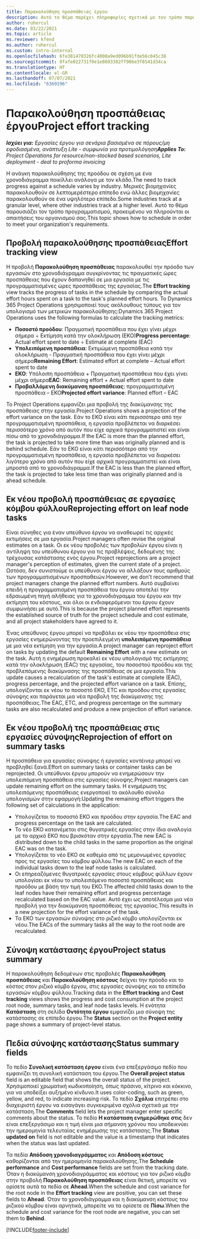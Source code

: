 ```yaml
---
title: Παρακολούθηση προσπάθειας έργου
description: Αυτό το θέμα παρέχει πληροφορίες σχετικά με τον τρόπο παρακολούθησης της προσπάθειας και της προόδου της εργασίας.
author: ruhercul
ms.date: 03/22/2021
ms.topic: article
ms.reviewer: kfend
ms.author: ruhercul
ms.custom: intro-internal
ms.openlocfilehash: 6fe381470326fc4000a9ed096b91fde56c045c38
ms.sourcegitcommit: 0fafe022731f0e1e8693382ff906e3f8541d34ca
ms.translationtype: HT
ms.contentlocale: el-GR
ms.lasthandoff: 07/07/2021
ms.locfileid: "6369196"
---
```

# <a name="project-effort-tracking"></a><span data-ttu-id="ba9fe-103">Παρακολούθηση προσπάθειας έργου</span><span class="sxs-lookup"><span data-stu-id="ba9fe-103">Project effort tracking</span></span>

<span data-ttu-id="ba9fe-104">_**Ισχύει για:** Εργασίες έργου για σενάρια βασισμένα σε πόρους/μη εφοδιασμένα, ανάπτυξη Lite - συμφωνία για προτιμολόγηση_</span><span class="sxs-lookup"><span data-stu-id="ba9fe-104">_**Applies To:** Project Operations for resource/non-stocked based scenarios, Lite deployment - deal to proforma invoicing_</span></span>

<span data-ttu-id="ba9fe-105">Η ανάγκη παρακολούθησης της προόδου σε σχέση με ένα χρονοδιάγραμμα ποικίλλει ανάλογα με τον κλάδο.</span><span class="sxs-lookup"><span data-stu-id="ba9fe-105">The need to track progress against a schedule varies by industry.</span></span> <span data-ttu-id="ba9fe-106">Μερικές βιομηχανίες παρακολουθούν σε λεπτομερέστερο επίπεδο ενώ άλλες βιομηχανίες παρακολουθούν σε ένα υψηλότερο επίπεδο.</span><span class="sxs-lookup"><span data-stu-id="ba9fe-106">Some industries track at a granular level, where other industries track at a higher level.</span></span> <span data-ttu-id="ba9fe-107">Αυτό το θέμα παρουσιάζει τον τρόπο προγραμματισμού, προκειμένου να πληρούνται οι απαιτήσεις του οργανισμού σας.</span><span class="sxs-lookup"><span data-stu-id="ba9fe-107">This topic shows how to schedule in order to meet your organization's requirements.</span></span>

## <a name="effort-tracking-view"></a><span data-ttu-id="ba9fe-108">Προβολή παρακολούθησης προσπάθειας</span><span class="sxs-lookup"><span data-stu-id="ba9fe-108">Effort tracking view</span></span>

<span data-ttu-id="ba9fe-109">Η προβολή **Παρακολούθηση προσπάθειας** παρακολουθεί την πρόοδο των εργασιών στο χρονοδιάγραμμα συγκρίνοντας τις πραγματικές ώρες προσπάθειας που έχουν δαπανηθεί σε μια εργασία με τις προγραμματισμένες ώρες προσπάθειας της εργασίας.</span><span class="sxs-lookup"><span data-stu-id="ba9fe-109">The **Effort tracking** view tracks the progress of tasks in the schedule by comparing the actual effort hours spent on a task to the task's planned effort hours.</span></span> <span data-ttu-id="ba9fe-110">Το Dynamics 365 Project Operations χρησιμοποιεί τους ακόλουθους τύπους για τον υπολογισμό των μετρικών παρακολούθησης:</span><span class="sxs-lookup"><span data-stu-id="ba9fe-110">Dynamics 365 Project Operations uses the following formulas to calculate the tracking metrics:</span></span>

- <span data-ttu-id="ba9fe-111">**Ποσοστό προόδου**: Πραγματική προσπάθεια που έχει γίνει μέχρι σήμερα ÷ Εκτίμηση κατά την ολοκλήρωση (ΕΚΟ)</span><span class="sxs-lookup"><span data-stu-id="ba9fe-111">**Progress percentage**: Actual effort spent to date ÷ Estimate at complete (EAC)</span></span> 
- <span data-ttu-id="ba9fe-112">**Υπολειπόμενη προσπάθεια**: Εκτιμώμενη προσπάθεια κατά την ολοκλήρωση - Πραγματική προσπάθεια που έχει γίνει μέχρι σήμερα</span><span class="sxs-lookup"><span data-stu-id="ba9fe-112">**Remaining Effort**: Estimated effort at complete – Actual effort spent to date</span></span> 
- <span data-ttu-id="ba9fe-113">**ΕΚΟ**: Υπόλοιπη προσπάθεια + Πραγματική προσπάθεια που έχει γίνει μέχρι σήμερα</span><span class="sxs-lookup"><span data-stu-id="ba9fe-113">**EAC**: Remaining effort + Actual effort spent to date</span></span> 
- <span data-ttu-id="ba9fe-114">**Προβαλλόμενη διακύμανση προσπάθειας**: προγραμματισμένη προσπάθεια – ΕΚΟ</span><span class="sxs-lookup"><span data-stu-id="ba9fe-114">**Projected effort variance**: Planned effort – EAC</span></span>

<span data-ttu-id="ba9fe-115">Το Project Operations εμφανίζει μια προβολή της διακύμανσης της προσπάθειας στην εργασία.</span><span class="sxs-lookup"><span data-stu-id="ba9fe-115">Project Operations shows a projection of the effort variance on the task.</span></span> <span data-ttu-id="ba9fe-116">Εάν το ΕΚΟ είναι κάτι περισσότερο από την προγραμματισμένη προσπάθεια, η εργασία προβλέπεται να διαρκέσει περισσότερο χρόνο από αυτόν που είχε αρχικά προγραμματιστεί και είναι πίσω από το χρονοδιάγραμμα.</span><span class="sxs-lookup"><span data-stu-id="ba9fe-116">If the EAC is more than the planned effort, the task is projected to take more time than was originally planned and is behind schedule.</span></span> <span data-ttu-id="ba9fe-117">Εάν το ΕΚΟ είναι κάτι περισσότερο από την προγραμματισμένη προσπάθεια, η εργασία προβλέπεται να διαρκέσει λιγότερο χρόνο από αυτόν που είχε αρχικά προγραμματιστεί και είναι μπροστά από το χρονοδιάγραμμα.</span><span class="sxs-lookup"><span data-stu-id="ba9fe-117">If the EAC is less than the planned effort, the task is projected to take less time than was originally planned and is ahead schedule.</span></span>

## <a name="reprojecting-effort-on-leaf-node-tasks"></a><span data-ttu-id="ba9fe-118">Εκ νέου προβολή προσπάθειας σε εργασίες κόμβου φύλλου</span><span class="sxs-lookup"><span data-stu-id="ba9fe-118">Reprojecting effort on leaf node tasks</span></span>

<span data-ttu-id="ba9fe-119">Είναι σύνηθες για έναν υπεύθυνο έργου να αναθεωρεί τις αρχικές εκτιμήσεις σε μια εργασία.</span><span class="sxs-lookup"><span data-stu-id="ba9fe-119">Project managers often revise the original estimates on a task.</span></span> <span data-ttu-id="ba9fe-120">Οι εκ νέου προβολές των προβολών έργου είναι η αντίληψη του υπεύθυνου έργου για τις προβλέψεις, δεδομένης της τρέχουσας κατάστασης ενός έργου.</span><span class="sxs-lookup"><span data-stu-id="ba9fe-120">Project reprojections are a project manager's perception of estimates, given the current state of a project.</span></span> <span data-ttu-id="ba9fe-121">Ωστόσο, δεν συνιστούμε οι υπεύθυνοι έργου να αλλάξουν τους αριθμούς των προγραμματισμένων προσπαθειών.</span><span class="sxs-lookup"><span data-stu-id="ba9fe-121">However, we don't recommend that project managers change the planned effort numbers.</span></span> <span data-ttu-id="ba9fe-122">Αυτό συμβαίνει επειδή η προγραμματισμένη προσπάθεια του έργου αποτελεί την εδραιωμένη πηγή αλήθειας για το χρονοδιάγραμμα του έργου και την εκτίμηση του κόστους, και όλοι οι ενδιαφερόμενοι του έργου έχουν συμφωνήσει με αυτό.</span><span class="sxs-lookup"><span data-stu-id="ba9fe-122">This is because the project planned effort represents the established source of truth for the project schedule and cost estimate, and all project stakeholders have agreed to it.</span></span>

<span data-ttu-id="ba9fe-123">Ένας υπεύθυνος έργου μπορεί να προβάλει εκ νέου την προσπάθεια στις εργασίες ενημερώνοντας την προεπιλεγμένη **υπολειπόμενη προσπάθεια** με μια νέα εκτίμηση για την εργασία.</span><span class="sxs-lookup"><span data-stu-id="ba9fe-123">A project manager can reproject effort on tasks by updating the default **Remaining Effort** with a new estimate on the task.</span></span> <span data-ttu-id="ba9fe-124">Αυτή η ενημέρωση προκαλεί εκ νέου υπολογισμό της εκτίμησης κατά την ολοκλήρωση (EAC) της εργασίας, του ποσοστού προόδου και της προβλεπόμενης διακύμνασης της προσπάθειας σε μια εργασία.</span><span class="sxs-lookup"><span data-stu-id="ba9fe-124">This update causes a recalculation of the task's estimate at complete (EAC), progress percentage, and the projected effort variance on a task.</span></span> <span data-ttu-id="ba9fe-125">Επίσης, υπολογίζονται εκ νέου το ποσοστό ΕΚΟ, ETC και προόδου στις εργασίες σύνοψης και παράγεται μια νέα προβολή της διακύμανσης της προσπάθειας.</span><span class="sxs-lookup"><span data-stu-id="ba9fe-125">The EAC, ETC, and progress percentage on the summary tasks are also recalculated and produce a new projection of effort variance.</span></span>

## <a name="reprojection-of-effort-on-summary-tasks"></a><span data-ttu-id="ba9fe-126">Εκ νέου προβολή της προσπάθειας στις εργασίες σύνοψης</span><span class="sxs-lookup"><span data-stu-id="ba9fe-126">Reprojection of effort on summary tasks</span></span>

<span data-ttu-id="ba9fe-127">Η προσπάθεια για εργασίες σύνοψης ή εργασίες κοντέινερ μπορεί να προβληθεί ξανά.</span><span class="sxs-lookup"><span data-stu-id="ba9fe-127">Effort on summary tasks or container tasks can be reprojected.</span></span> <span data-ttu-id="ba9fe-128">Οι υπεύθυνοι έργου μπορούν να ενημερώσουν την υπολειπόμενη προσπάθεια στις εργασίες σύνοψης.</span><span class="sxs-lookup"><span data-stu-id="ba9fe-128">Project managers can update remaining effort on the summary tasks.</span></span> <span data-ttu-id="ba9fe-129">Η ενημέρωση της υπολειπόμενης προσπάθειας ενεργοποιεί το ακόλουθο σύνολο υπολογισμών στην εφαρμογή:</span><span class="sxs-lookup"><span data-stu-id="ba9fe-129">Updating the remaining effort triggers the following set of calculations in the application:</span></span>

- <span data-ttu-id="ba9fe-130">Υπολογίζεται το ποσοστό ΕΚΟ και προόδου στην εργασία.</span><span class="sxs-lookup"><span data-stu-id="ba9fe-130">The EAC and progress percentage on the task are calculated.</span></span>
- <span data-ttu-id="ba9fe-131">Το νέο ΕΚΟ κατανέμεται στις θυγατρικές εργασίες στην ίδια αναλογία με το αρχικό ΕΚΟ που βρισκόταν στην εργασία.</span><span class="sxs-lookup"><span data-stu-id="ba9fe-131">The new EAC is distributed down to the child tasks in the same proportion as the original EAC was on the task.</span></span>
- <span data-ttu-id="ba9fe-132">Υπολογίζεται το νέο ΕΚΟ σε καθεμία από τις μεμονωμένες εργασίες προς τις εργασίες του κόμβου φύλλου.</span><span class="sxs-lookup"><span data-stu-id="ba9fe-132">The new EAC on each of the individual tasks down to the leaf node tasks is calculated.</span></span> 
- <span data-ttu-id="ba9fe-133">Οι επηρεαζόμενες θυγατρικές εργασίες στους κόμβους φύλλων έχουν υπολογίσει εκ νέου το υπολειπόμενο ποσοστό προσπάθειας και προόδου με βάση την τιμή του ΕΚΟ.</span><span class="sxs-lookup"><span data-stu-id="ba9fe-133">The affected child tasks down to the leaf nodes have their remaining effort and progress percentage recalculated based on the EAC value.</span></span> <span data-ttu-id="ba9fe-134">Αυτό έχει ως αποτέλεσμα μια νέα προβολή για την διακύμανση προσπάθειας της εργασίας.</span><span class="sxs-lookup"><span data-stu-id="ba9fe-134">This results in a new projection for the effort variance of the task.</span></span> 
- <span data-ttu-id="ba9fe-135">Τα ΕΚΟ των εργασιών σύνοψης στο ριζικό κόμβο υπολογίζονται εκ νέου.</span><span class="sxs-lookup"><span data-stu-id="ba9fe-135">The EACs of the summary tasks all the way to the root node are recalculated.</span></span>


## <a name="project-status-summary"></a><span data-ttu-id="ba9fe-136">Σύνοψη κατάστασης έργου</span><span class="sxs-lookup"><span data-stu-id="ba9fe-136">Project status summary</span></span>

<span data-ttu-id="ba9fe-137">Η παρακολούθηση δεδομένων στις προβολές **Παρακολούθηση προσπάθειας** και **Παρακολούθηση κόστους** δείχνει την πρόοδο και το κόστος στον ριζικό κόμβο έργου, στις εργασίες σύνοψης και τα επίπεδα εργασιών κόμβου φύλλου.</span><span class="sxs-lookup"><span data-stu-id="ba9fe-137">Tracking data in the **Effort tracking** and **Cost tracking** views shows the progress and cost consumption at the project root node, summary tasks, and leaf node tasks levels.</span></span> <span data-ttu-id="ba9fe-138">Η ενότητα **Κατάσταση** στη σελίδα **Οντότητα έργου** εμφανίζει μια σύνοψη της κατάστασης σε επίπεδο έργου.</span><span class="sxs-lookup"><span data-stu-id="ba9fe-138">The **Status** section on the **Project entity** page shows a summary of project-level status.</span></span>

## <a name="status-summary-fields"></a><span data-ttu-id="ba9fe-139">Πεδία σύνοψης κατάστασης</span><span class="sxs-lookup"><span data-stu-id="ba9fe-139">Status summary fields</span></span>

<span data-ttu-id="ba9fe-140">Το πεδίο **Συνολική κατάσταση έργου** είναι ένα επεξεργάσιμο πεδίο που εμφανίζει τη συνολική κατάσταση του έργου.</span><span class="sxs-lookup"><span data-stu-id="ba9fe-140">The **Overall project status** field is an editable field that shows the overall status of the project.</span></span> <span data-ttu-id="ba9fe-141">Χρησιμοποιεί χρωματική κωδικοποίηση, όπως πράσινο, κίτρινο και κόκκινο, για να υποδείξει αυξημένο κίνδυνο.</span><span class="sxs-lookup"><span data-stu-id="ba9fe-141">It uses color-coding, such as green, yellow, and red, to indicate increasing risk.</span></span> <span data-ttu-id="ba9fe-142">Το πεδίο **Σχόλια** επιτρέπει στο διαχειριστή έργου να εισαγάγει συγκεκριμένα σχόλια σχετικά με την κατάσταση.</span><span class="sxs-lookup"><span data-stu-id="ba9fe-142">The **Comments** field lets the project manager enter specific comments about the status.</span></span> <span data-ttu-id="ba9fe-143">Το πεδίο **Η κατάσταση ενημερώθηκε στις** δεν είναι επεξεργάσιμο και η τιμή είναι μια σήμανση χρόνου που υποδεικνύει την ημερομηνία τελευταίας ενημέρωσης της κατάστασης.</span><span class="sxs-lookup"><span data-stu-id="ba9fe-143">The **Status updated on** field is not editable and the value is a timestamp that indicates when the status was last updated.</span></span>

<span data-ttu-id="ba9fe-144">Τα πεδία **Απόδοση χρονοδιαγράμματος** και **Απόδοση κόστους** καθορίζονται από την ημερομηνία παρακολούθησης.</span><span class="sxs-lookup"><span data-stu-id="ba9fe-144">The **Schedule performance** and **Cost performance** fields are set from the tracking date.</span></span> <span data-ttu-id="ba9fe-145">Όταν η διακύμανση χρονοδιαγράμματος και κόστους για τον ριζικό κόμβο στην προβολή **Παρακολούθηση προσπάθειας** είναι θετική, μπορείτε να ορίσετε αυτά τα πεδία σε **Ahead**.</span><span class="sxs-lookup"><span data-stu-id="ba9fe-145">When the schedule and cost variance for the root node in the **Effort tracking** view are positive, you can set these fields to **Ahead**.</span></span> <span data-ttu-id="ba9fe-146">Όταν το χρονοδιάγραμμα και η διακύμανση κόστους του ριζικού κόμβου είναι αρνητικά, μπορείτε να τα ορίσετε σε **Πίσω**.</span><span class="sxs-lookup"><span data-stu-id="ba9fe-146">When the schedule and cost variance for the root node are negative, you can set them to **Behind**.</span></span>


[!INCLUDE[footer-include](../includes/footer-banner.md)]
